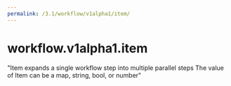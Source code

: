 ```yaml
---
permalink: /3.1/workflow/v1alpha1/item/
---
```


# workflow.v1alpha1.item

"Item expands a single workflow step into multiple parallel steps The value of Item can be a map, string, bool, or number"
